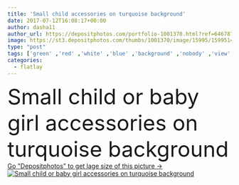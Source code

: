 ```yaml
---
title: 'Small child accessories on turquoise background'
date: 2017-07-12T16:08:17+00:00
author: dasha11
author_url: https://depositphotos.com/portfolio-1001370.html?ref=64678756
image: https://st3.depositphotos.com/thumbs/1001370/image/15995/159951498/api_thumb_450.jpg?forcejpeg=true
type: "post"
tags: ['green' ,'red' ,'white' ,'blue' ,'background' ,'nobody' ,'view' ,'copy' ,'space' ,'new' ,'girl' ,'summer' ,'spring' ,'autumn' ,'girls' ,'flower' ,'life' ,'child' ,'little' ,'drink' ,'style' ,'toy' ,'fashion' ,'turquoise' ,'concept' ,'idea' ,'eat' ,'lifestyle' ,'body' ,'bottle' ,'clothes' ,'top' ,'baby' ,'toddler' ,'shoes' ,'born' ,'newborn' ,'booties' ,'pacifier' ,'still life' ,'copy space' ,'flatlay' ]
categories: 
  - flatlay
---
```

<div aling="center">
            <font size="60"> Small child or baby girl accessories on turquoise background</font>   
</div>
<div>
    <a href='https://st3.depositphotos.com/thumbs/1001370/image/15995/159951498/api_thumb_450.jpg?forcejpeg=true?ref=64678756' target=_blank > Go "Depositphotos" to get lage size of this picture ->
        <img href='https://st3.depositphotos.com/thumbs/1001370/image/15995/159951498/api_thumb_450.jpg?forcejpeg=true?ref=64678756' src='https://st3.depositphotos.com/1001370/15995/i/950/depositphotos_159951498-stock-photo-small-child-accessories-on-turquoise.jpg?forcejpeg=true' alt='Small child or baby girl accessories on turquoise background' >
    </a>
</div>

